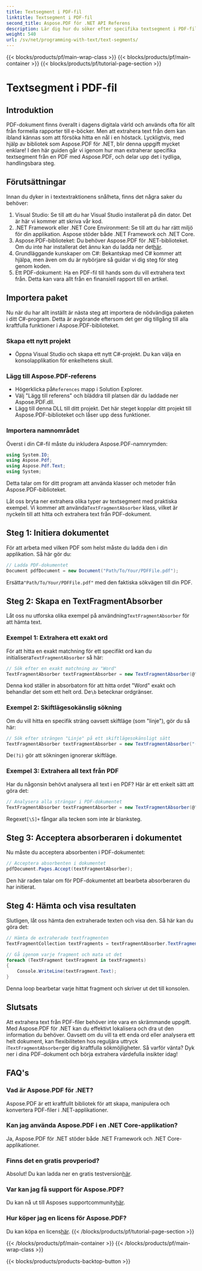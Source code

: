 ```yaml
---
title: Textsegment i PDF-fil
linktitle: Textsegment i PDF-fil
second_title: Aspose.PDF för .NET API Referens
description: Lär dig hur du söker efter specifika textsegment i PDF-fil med reguljära uttryck i Aspose.PDF för .NET.
weight: 540
url: /sv/net/programming-with-text/text-segments/
---
```


{{< blocks/products/pf/main-wrap-class >}}
{{< blocks/products/pf/main-container >}}
{{< blocks/products/pf/tutorial-page-section >}}

# Textsegment i PDF-fil

## Introduktion

PDF-dokument finns överallt i dagens digitala värld och används ofta för allt från formella rapporter till e-böcker. Men att extrahera text från dem kan ibland kännas som att försöka hitta en nål i en höstack. Lyckligtvis, med hjälp av bibliotek som Aspose.PDF för .NET, blir denna uppgift mycket enklare! I den här guiden går vi igenom hur man extraherar specifika textsegment från en PDF med Aspose.PDF, och delar upp det i tydliga, handlingsbara steg. 

## Förutsättningar

Innan du dyker in i textextraktionens snålheta, finns det några saker du behöver:

1. Visual Studio: Se till att du har Visual Studio installerat på din dator. Det är här vi kommer att skriva vår kod.
2. .NET Framework eller .NET Core Environment: Se till att du har rätt miljö för din applikation. Aspose stöder både .NET Framework och .NET Core.
3.  Aspose.PDF-biblioteket: Du behöver Aspose.PDF för .NET-biblioteket. Om du inte har installerat det ännu kan du ladda ner det[här](https://releases.aspose.com/pdf/net/).
4. Grundläggande kunskaper om C#: Bekantskap med C# kommer att hjälpa, men även om du är nybörjare så guidar vi dig steg för steg genom koden.
5. Ett PDF-dokument: Ha en PDF-fil till hands som du vill extrahera text från. Detta kan vara allt från en finansiell rapport till en artikel.

## Importera paket

Nu när du har allt inställt är nästa steg att importera de nödvändiga paketen i ditt C#-program. Detta är avgörande eftersom det ger dig tillgång till alla kraftfulla funktioner i Aspose.PDF-biblioteket.

### Skapa ett nytt projekt

- Öppna Visual Studio och skapa ett nytt C#-projekt. Du kan välja en konsolapplikation för enkelhetens skull.

### Lägg till Aspose.PDF-referens

-  Högerklicka på`References` mapp i Solution Explorer.
- Välj "Lägg till referens" och bläddra till platsen där du laddade ner Aspose.PDF.dll.
- Lägg till denna DLL till ditt projekt. Det här steget kopplar ditt projekt till Aspose.PDF-biblioteket och låser upp dess funktioner.

### Importera namnområdet

Överst i din C#-fil måste du inkludera Aspose.PDF-namnrymden:

```csharp
using System.IO;
using Aspose.Pdf;
using Aspose.Pdf.Text;
using System;
```
Detta talar om för ditt program att använda klasser och metoder från Aspose.PDF-biblioteket.

Låt oss bryta ner extrahera olika typer av textsegment med praktiska exempel. Vi kommer att använda`TextFragmentAbsorber` klass, vilket är nyckeln till att hitta och extrahera text från PDF-dokument.

## Steg 1: Initiera dokumentet

För att arbeta med vilken PDF som helst måste du ladda den i din applikation. Så här gör du:

```csharp
// Ladda PDF-dokumentet
Document pdfDocument = new Document("Path/To/Your/PDFFile.pdf");
```
 Ersätta`"Path/To/Your/PDFFile.pdf"` med den faktiska sökvägen till din PDF.

## Steg 2: Skapa en TextFragmentAbsorber

 Låt oss nu utforska olika exempel på användning`TextFragmentAbsorber` för att hämta text.

### Exempel 1: Extrahera ett exakt ord

 För att hitta en exakt matchning för ett specifikt ord kan du initialisera`TextFragmentAbsorber` så här:

```csharp
// Sök efter en exakt matchning av "Word"
TextFragmentAbsorber textFragmentAbsorber = new TextFragmentAbsorber(@"\bWord\b", new TextSearchOptions(true));
```
 Denna kod ställer in absorbatorn för att hitta ordet "Word" exakt och behandlar det som ett helt ord. De`\b` betecknar ordgränser.

### Exempel 2: Skiftlägesokänslig sökning

Om du vill hitta en specifik sträng oavsett skiftläge (som "linje"), gör du så här:

```csharp
// Sök efter strängen "Linje" på ett skiftlägesokänsligt sätt
TextFragmentAbsorber textFragmentAbsorber = new TextFragmentAbsorber("(?i)Line", new TextSearchOptions(true));
```
 De`(?i)` gör att sökningen ignorerar skiftläge. 

### Exempel 3: Extrahera all text från PDF

Har du någonsin behövt analysera all text i en PDF? Här är ett enkelt sätt att göra det:

```csharp
// Analysera alla strängar i PDF-dokumentet
TextFragmentAbsorber textFragmentAbsorber = new TextFragmentAbsorber(@"[\S]+");
```
 Regexet`[\S]+` fångar alla tecken som inte är blanksteg. 

## Steg 3: Acceptera absorberaren i dokumentet

Nu måste du acceptera absorbenten i PDF-dokumentet:

```csharp
// Acceptera absorbenten i dokumentet
pdfDocument.Pages.Accept(textFragmentAbsorber);
```
Den här raden talar om för PDF-dokumentet att bearbeta absorberaren du har initierat.

## Steg 4: Hämta och visa resultaten

Slutligen, låt oss hämta den extraherade texten och visa den. Så här kan du göra det:

```csharp
// Hämta de extraherade textfragmenten
TextFragmentCollection textFragments = textFragmentAbsorber.TextFragments;

// Gå igenom varje fragment och mata ut det
foreach (TextFragment textFragment in textFragments)
{
    Console.WriteLine(textFragment.Text);
}
```
Denna loop bearbetar varje hittat fragment och skriver ut det till konsolen.

## Slutsats

 Att extrahera text från PDF-filer behöver inte vara en skrämmande uppgift. Med Aspose.PDF för .NET kan du effektivt lokalisera och dra ut den information du behöver. Oavsett om du vill ta ett enda ord eller analysera ett helt dokument, kan flexibiliteten hos reguljära uttryck i`TextFragmentAbsorber`ger dig kraftfulla sökmöjligheter. Så varför vänta? Dyk ner i dina PDF-dokument och börja extrahera värdefulla insikter idag!

## FAQ's

### Vad är Aspose.PDF för .NET?
Aspose.PDF är ett kraftfullt bibliotek för att skapa, manipulera och konvertera PDF-filer i .NET-applikationer.

### Kan jag använda Aspose.PDF i en .NET Core-applikation?
Ja, Aspose.PDF för .NET stöder både .NET Framework och .NET Core-applikationer.

### Finns det en gratis provperiod?
 Absolut! Du kan ladda ner en gratis testversion[här](https://releases.aspose.com/).

### Var kan jag få support för Aspose.PDF?
 Du kan nå ut till Asposes supportcommunity[här](https://forum.aspose.com/c/pdf/10).

### Hur köper jag en licens för Aspose.PDF?
 Du kan köpa en licens[här](https://purchase.aspose.com/buy).
{{< /blocks/products/pf/tutorial-page-section >}}

{{< /blocks/products/pf/main-container >}}
{{< /blocks/products/pf/main-wrap-class >}}

{{< blocks/products/products-backtop-button >}}
